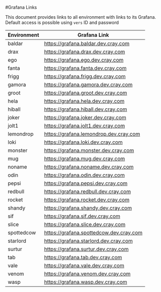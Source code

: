 #Grafana Links

This document provides links to all environment with links to its Grafana.
Default access is possible using `vers` ID and password

| Environment | Grafana Link                            |
| ----------- | --------------------------------------- |
| baldar      | https://grafana.baldar.dev.cray.com     |
| drax        | https://grafana.drax.dev.cray.com       |
| ego         | https://grafana.ego.dev.cray.com        |
| fanta       | https://grafana.fanta.dev.cray.com      |
| frigg       | https://grafana.frigg.dev.cray.com      |
| gamora      | https://grafana.gamora.dev.cray.com     |
| groot       | https://grafana.groot.dev.cray.com      |
| hela        | https://grafana.hela.dev.cray.com       |
| hiball      | https://grafana.hiball.dev.cray.com     |
| joker       | https://grafana.joker.dev.cray.com      |
| jolt1       | https://grafana.jolt1.dev.cray.com      |
| lemondrop   | https://grafana.lemondrop.dev.cray.com  |
| loki        | https://grafana.loki.dev.cray.com       |
| monster     | https://grafana.monster.dev.cray.com    |
| mug         | https://grafana.mug.dev.cray.com        |
| noname      | https://grafana.noname.dev.cray.com     |
| odin        | https://grafana.odin.dev.cray.com       |
| pepsi       | https://grafana.pepsi.dev.cray.com      |
| redbull     | https://grafana.redbull.dev.cray.com    |
| rocket      | https://grafana.rocket.dev.cray.com     |
| shandy      | https://grafana.shandy.dev.cray.com     |
| sif         | https://grafana.sif.dev.cray.com        |
| slice       | https://grafana.slice.dev.cray.com      |
| spottedcow  | https://grafana.spottedcow.dev.cray.com |
| starlord    | https://grafana.starlord.dev.cray.com   |
| surtur      | https://grafana.surtur.dev.cray.com     |
| tab         | https://grafana.tab.dev.cray.com        |
| vale        | https://grafana.vale.dev.cray.com       |
| venom       | https://grafana.venom.dev.cray.com      |
| wasp        | https://grafana.wasp.dev.cray.com       |
